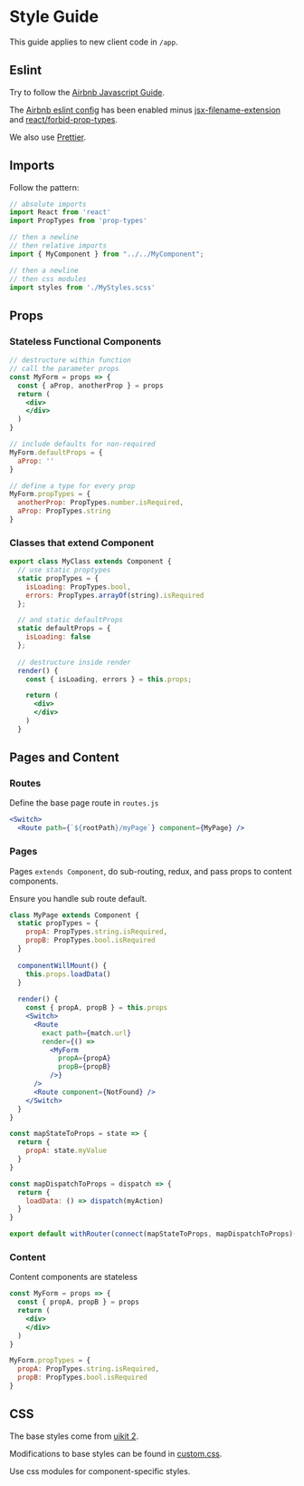# Style Guide
This guide applies to new client code in `/app`.
## Eslint
Try to follow the [Airbnb Javascript Guide](https://github.com/airbnb/javascript).

The [Airbnb eslint config](https://github.com/airbnb/javascript/tree/master/packages/eslint-config-airbnb) has been enabled minus [jsx-filename-extension](https://github.com/yannickcr/eslint-plugin-react/blob/master/docs/rules/jsx-filename-extension.md) and [react/forbid-prop-types](https://github.com/yannickcr/eslint-plugin-react/blob/master/docs/rules/forbid-prop-types.md).

We also use [Prettier](https://prettier.io).
## Imports
Follow the pattern:
```javascript
// absolute imports
import React from 'react'
import PropTypes from 'prop-types'

// then a newline
// then relative imports
import { MyComponent } from "../../MyComponent";

// then a newline
// then css modules
import styles from './MyStyles.scss'
```
## Props
### Stateless Functional Components
```jsx
// destructure within function
// call the parameter props
const MyForm = props => {
  const { aProp, anotherProp } = props
  return (
    <div>
    </div>
  )
}

// include defaults for non-required
MyForm.defaultProps = {
  aProp: ''
}

// define a type for every prop
MyForm.propTypes = {
  anotherProp: PropTypes.number.isRequired,
  aProp: PropTypes.string
}
```
### Classes that extend Component
```jsx
export class MyClass extends Component {
  // use static proptypes
  static propTypes = {
    isLoading: PropTypes.bool,
    errors: PropTypes.arrayOf(string).isRequired
  };

  // and static defaultProps
  static defaultProps = {
    isLoading: false
  };
 
  // destructure inside render 
  render() {
    const { isLoading, errors } = this.props;

    return (
      <div>
      </div>
    )
  }
  ```
## Pages and Content
### Routes
Define the base page route in `routes.js`
```jsx
<Switch>
  <Route path={`${rootPath}/myPage`} component={MyPage} />
```

### Pages
Pages `extends Component`, do sub-routing, redux, and pass props to content components.

Ensure you handle sub route default.
```jsx
class MyPage extends Component {
  static propTypes = {
    propA: PropTypes.string.isRequired,
    propB: PropTypes.bool.isRequired
  }
  
  componentWillMount() {
    this.props.loadData()
  }
  
  render() {
    const { propA, propB } = this.props
    <Switch>
      <Route
        exact path={match.url}
        render={() =>
          <MyForm
            propA={propA}
            propB={propB}
          />}
      />
      <Route component={NotFound} /> 
    </Switch>
  }
}

const mapStateToProps = state => {
  return {
    propA: state.myValue
  }
}

const mapDispatchToProps = dispatch => {
  return {
    loadData: () => dispatch(myAction)
  }
}

export default withRouter(connect(mapStateToProps, mapDispatchToProps)(MyPage))
```

### Content
Content components are stateless
```jsx
const MyForm = props => {
  const { propA, propB } = props
  return (
    <div>
    </div>
  )
}

MyForm.propTypes = {
  propA: PropTypes.string.isRequired,
  propB: PropTypes.bool.isRequired
}
```
## CSS
The base styles come from [uikit 2](https://github.com/govau/uikit).

Modifications to base styles can be found in [custom.css](https://github.com/AusDTO/dto-digitalmarketplace-frontend/blob/master/public/custom.css).

Use css modules for component-specific styles.
